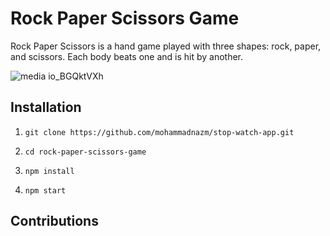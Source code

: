 # Rock Paper Scissors Game

Rock Paper Scissors is a hand game played with three shapes: rock, paper, and scissors. Each body beats one and is hit by another.

![media io_BGQktVXh](https://github.com/mohammadnazm/rock-paper-scissors-game/assets/63538356/bcc71ec7-5134-4bc1-9626-3fc2db2511df)

## Installation

1. `git clone https://github.com/mohammadnazm/stop-watch-app.git`

2. `cd rock-paper-scissors-game`

3. `npm install`

4. `npm start`

## Contributions
